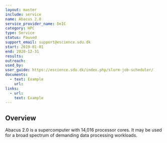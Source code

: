 ```yaml
---
layout: master
include: service
name: Abacus 2.0
service_provider_name: DeIC
category: HPC
type: Service
status: Paused
support_email: support@escience.sdu.dk
start: 2019-01-01
end: 2020-12-31
results:
outreach:
used_by: 
user_guide: https://escience.sdu.dk/index.php/slurm-job-scheduler/
documents:
  - text: Example 
    url:  
links:
  - url:   
    text: Example
---
```

<h2>Overview</h2>Abacus 2.0 is a supercomputer with 14,016 processor cores. It may be used for a broad spectrum of demanding data processing workloads. 

